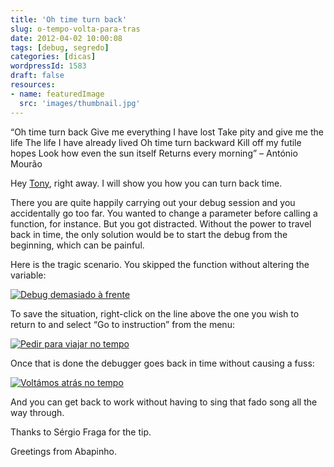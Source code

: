 ```yaml
---
title: 'Oh time turn back'
slug: o-tempo-volta-para-tras
date: 2012-04-02 10:00:08
tags: [debug, segredo]
categories: [dicas]
wordpressId: 1583
draft: false
resources:
- name: featuredImage
  src: 'images/thumbnail.jpg'
---
```

“Oh time turn back
Give me everything I have lost
Take pity and give me the life
The life I have already lived
Oh time turn backward
Kill off my futile hopes
Look how even the sun itself
Returns every morning” – António Mourão

Hey [Tony][1], right away. I will show you how you can turn back time.

<!--more-->

There you are quite happily carrying out your debug session and you accidentally go too far. You wanted to change a parameter before calling a function, for instance. But you got distracted. Without the power to travel back in time, the only solution would be to start the debug from the beginning, which can be painful.

Here is the tragic scenario. You skipped the function without altering the variable:

[![][2]][3]

To save the situation, right-click on the line above the one you wish to return to and select “Go to instruction” from the menu:

[![][4]][5]

Once that is done the debugger goes back in time without causing a fuss:

[![][6]][7]

And you can get back to work without having to sing that fado song all the way through.

Thanks to Sérgio Fraga for the tip.

Greetings from Abapinho.

   [1]: https://www.youtube.com/watch?v=LOtAfLvhSZo
   [2]: images/otempovoltaparatras11.png (Debug demasiado à frente)
   [3]: images/otempovoltaparatras11.png
   [4]: images/otempovoltaparatras2.png (Pedir para viajar no tempo)
   [5]: images/otempovoltaparatras2.png
   [6]: images/otempovoltaparatras3.png (Voltámos atrás no tempo)
   [7]: images/otempovoltaparatras3.png

